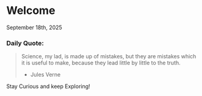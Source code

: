 # Welcome

September 18th, 2025

### Daily Quote:
> Science, my lad, is made up of mistakes, but they are mistakes which it is useful to make, because they lead little by little to the truth.
> 	- Jules Verne

Stay Curious and keep Exploring!
